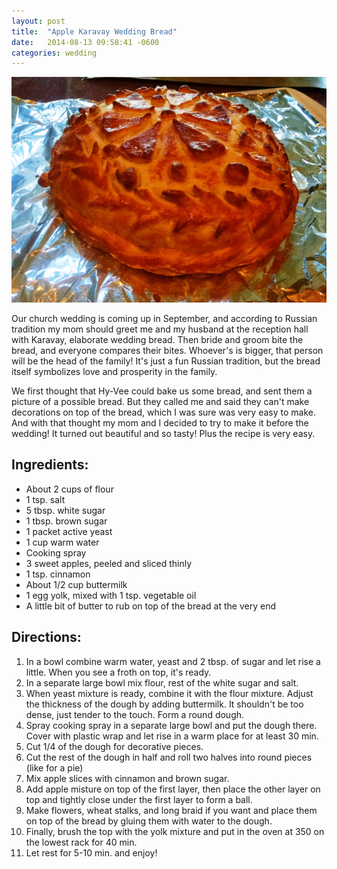 ```yaml
---
layout: post
title:  "Apple Karavay Wedding Bread"
date:   2014-08-13 09:58:41 -0600
categories: wedding
---
```


![file](/img/image-1407887963629.png)

Our church wedding is coming up in September, and according to Russian
tradition my mom should greet me and my husband at the reception hall
with Karavay, elaborate wedding bread. Then bride and groom bite the
bread, and everyone compares their bites. Whoever's is bigger, that
person will be the head of the family! It's just a fun Russian
tradition, but the bread itself symbolizes love and prosperity in the
family.

We first thought that Hy-Vee could bake us some bread, and sent them a
picture of a possible bread. But they called me and said they can't make
decorations on top of the bread, which I was sure was very easy to make.
And with that thought my mom and I decided to try to make it before the
wedding! It turned out beautiful and so tasty! Plus the recipe is very
easy.

Ingredients:
------------

-   About 2 cups of flour
-   1 tsp. salt
-   5 tbsp. white sugar
-   1 tbsp. brown sugar
-   1 packet active yeast
-   1 cup warm water
-   Cooking spray
-   3 sweet apples, peeled and sliced thinly
-   1 tsp. cinnamon
-   About 1/2 cup buttermilk
-   1 egg yolk, mixed with 1 tsp. vegetable oil
-   A little bit of butter to rub on top of the bread at the very end

Directions:
-----------

1.  In a bowl combine warm water, yeast and 2 tbsp. of sugar and let
    rise a little. When you see a froth on top, it's ready.
2.  In a separate large bowl mix flour, rest of the white sugar and
    salt.
3.  When yeast mixture is ready, combine it with the flour mixture.
    Adjust the thickness of the dough by adding buttermilk. It shouldn't
    be too dense, just tender to the touch. Form a round dough.
4.  Spray cooking spray in a separate large bowl and put the dough
    there. Cover with plastic wrap and let rise in a warm place for at
    least 30 min.
5.  Cut 1/4 of the dough for decorative pieces.
6.  Cut the rest of the dough in half and roll two halves into round
    pieces (like for a pie)
7.  Mix apple slices with cinnamon and brown sugar.
8.  Add apple misture on top of the first layer, then place the other
    layer on top and tightly close under the first layer to form a ball.
9.  Make flowers, wheat stalks, and long braid if you want and place
    them on top of the bread by gluing them with water to the dough.
10. Finally, brush the top with the yolk mixture and put in the oven at
    350 on the lowest rack for 40 min.
11. Let rest for 5-10 min. and enjoy!
